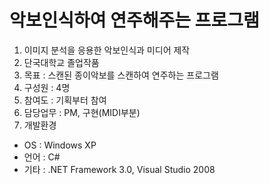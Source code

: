 # 악보인식하여 연주해주는 프로그램
1) 이미지 분석을 응용한 악보인식과 미디어 제작
2) 단국대학교 졸업작품
3) 목표 : 스캔된 종이악보를 스캔하여 연주하는 프로그램
4) 구성원 : 4명
5) 참여도 : 기획부터 참여
6) 담당업무 : PM, 구현(MIDI부분)
7) 개발환경	
 - OS : Windows XP
 - 언어	: C#
 - 기타 : .NET Framework 3.0, Visual Studio 2008
